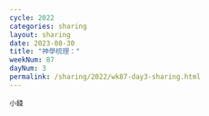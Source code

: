 ```yaml
---
cycle: 2022
categories: sharing
layout: sharing
date: 2023-08-30
title: "神學梳理："
weekNum: 87
dayNum: 3
permalink: /sharing/2022/wk87-day3-sharing.html
---
```


[](https://eccseattle.github.io/media/sharing/2022/wk087/2023-08-30-bin.m4a)

`小錢`
